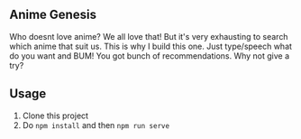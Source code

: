 ## Anime Genesis
Who doesnt love anime? We all love that! But it's very exhausting to search which anime that suit us. This is why I build this one. Just type/speech what do you want and BUM! You got bunch of recommendations. Why not give a try?

## Usage
1. Clone this project
2. Do `npm install` and then `npm run serve`